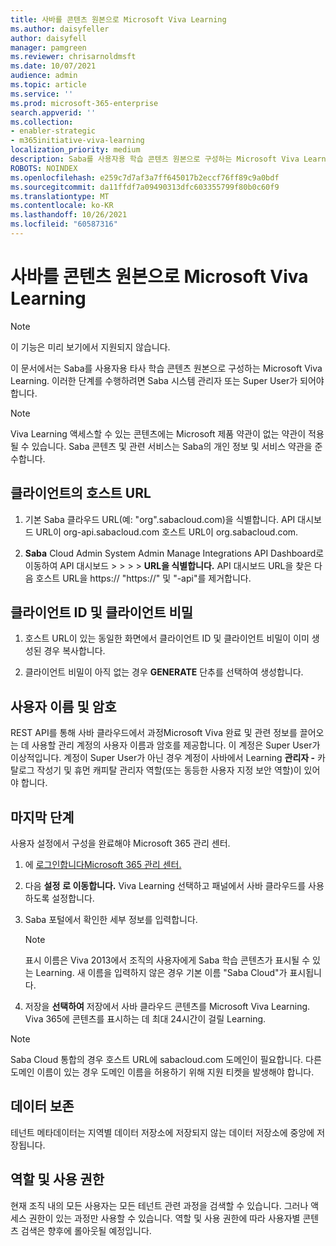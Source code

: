 ```yaml
---
title: 사바를 콘텐츠 원본으로 Microsoft Viva Learning
ms.author: daisyfeller
author: daisyfell
manager: pamgreen
ms.reviewer: chrisarnoldmsft
ms.date: 10/07/2021
audience: admin
ms.topic: article
ms.service: ''
ms.prod: microsoft-365-enterprise
search.appverid: ''
ms.collection:
- enabler-strategic
- m365initiative-viva-learning
localization_priority: medium
description: Saba를 사용자용 학습 콘텐츠 원본으로 구성하는 Microsoft Viva Learning.
ROBOTS: NOINDEX
ms.openlocfilehash: e259c7d7af3a7ff645017b2eccf76ff89c9a0bdf
ms.sourcegitcommit: da11ffdf7a09490313dfc603355799f80b0c60f9
ms.translationtype: MT
ms.contentlocale: ko-KR
ms.lasthandoff: 10/26/2021
ms.locfileid: "60587316"
---
```

# <a name="configure-saba-as-a-content-source-for-microsoft-viva-learning"></a>사바를 콘텐츠 원본으로 Microsoft Viva Learning

>[!NOTE]
>이 기능은 미리 보기에서 지원되지 않습니다.

이 문서에서는 Saba를 사용자용 타사 학습 콘텐츠 원본으로 구성하는 Microsoft Viva Learning. 이러한 단계를 수행하려면 Saba 시스템 관리자 또는 Super User가 되어야 합니다.

>[!NOTE]
>Viva Learning 액세스할 수 있는 콘텐츠에는 Microsoft 제품 약관이 없는 약관이 적용될 수 있습니다. Saba 콘텐츠 및 관련 서비스는 Saba의 개인 정보 및 서비스 약관을 준수합니다.

## <a name="clients-host-url"></a>클라이언트의 호스트 URL

1. 기본 Saba 클라우드 URL(예: "org".sabacloud.com)을 식별합니다. API 대시보드 URL이 org-api.sabacloud.com 호스트 URL이 org.sabacloud.com.

2. **Saba** Cloud Admin System Admin Manage Integrations API Dashboard로 이동하여 API 대시보드  >    >    >    >  **URL을 식별합니다.** API 대시보드 URL을 찾은 다음 호스트 URL을 https:// "https://" 및 "-api"를 제거합니다.

<!--![Image of the API dashboard.](../media/learning/saba-1.png)-->

## <a name="client-id-and-client-secret"></a>클라이언트 ID 및 클라이언트 비밀

1. 호스트 URL이 있는 동일한 화면에서 클라이언트 ID 및 클라이언트 비밀이 이미 생성된 경우 복사합니다.

2. 클라이언트 비밀이 아직 없는 경우 **GENERATE** 단추를 선택하여 생성합니다.

    <!--![Image of the button to generate the Client secret.](../media/learning/saba-2.png)-->

## <a name="username-and-password"></a>사용자 이름 및 암호

REST API를 통해 사바 클라우드에서 과정Microsoft Viva 완료 및 관련 정보를 끌어오는 데 사용할 관리 계정의 사용자 이름과 암호를 제공합니다. 이 계정은 Super User가 이상적입니다. 계정이 Super User가 아닌 경우 계정이 사바에서 Learning **관리자 -**  카탈로그 작성기 및 휴먼 캐피탈 관리자 역할(또는 동등한 사용자 지정 보안 역할)이 있어야 합니다.

## <a name="last-steps"></a>마지막 단계

사용자 설정에서 구성을 완료해야 Microsoft 365 관리 센터.

1. 에 [로그인합니다Microsoft 365 관리 센터.](https://admin.microsoft.com)
2. 다음 **설정** **로 이동합니다.** Viva Learning 선택하고 패널에서 사바 클라우드를 사용하도록 설정합니다.
3. Saba 포털에서 확인한 세부 정보를 입력합니다.
    >[!NOTE]
    >표시 이름은 Viva 2013에서 조직의 사용자에게 Saba 학습 콘텐츠가 표시될 수 있는 Learning. 새 이름을 입력하지 않은 경우 기본 이름 "Saba Cloud"가 표시됩니다.

    <!--![Image of where you post configuration details in the admin center.](../media/learning/saba-3.png)-->

4. 저장을 **선택하여** 저장에서 사바 클라우드 콘텐츠를 Microsoft Viva Learning. Viva 365에 콘텐츠를 표시하는 데 최대 24시간이 걸릴 Learning.

> [!Note]
> Saba Cloud 통합의 경우 호스트 URL에 sabacloud.com 도메인이 필요합니다. 다른 도메인 이름이 있는 경우 도메인 이름을 허용하기 위해 지원 티켓을 발생해야 합니다.

## <a name="data-residency"></a>데이터 보존

테넌트 메타데이터는 지역별 데이터 저장소에 저장되지 않는 데이터 저장소에 중앙에 저장됩니다.

## <a name="roles-and-permissions"></a>역할 및 사용 권한

현재 조직 내의 모든 사용자는 모든 테넌트 관련 과정을 검색할 수 있습니다. 그러나 액세스 권한이 있는 과정만 사용할 수 있습니다. 역할 및 사용 권한에 따라 사용자별 콘텐츠 검색은 향후에 롤아웃될 예정입니다.
